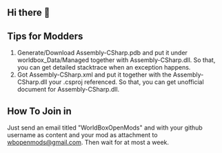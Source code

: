 ## Hi there 👋

## Tips for Modders
1. Generate/Download Assembly-CSharp.pdb and put it under worldbox_Data/Managed together with Assembly-CSharp.dll. So that, you can get detailed stacktrace when an exception happens.
2. Got Assembly-CSharp.xml and put it together with the Assembly-CSharp.dll your .csproj referenced. So that, you can get unofficial document for Assembly-CSharp.dll.


## How To Join in

Just send an email titled "WorldBoxOpenMods" and with your github username as content and your mod as attachment to <wbopenmods@gmail.com>. Then wait for at most a week.
